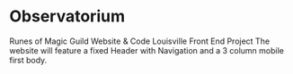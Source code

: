 # Observatorium
Runes of Magic Guild Website & Code Louisville Front End Project
The website will feature a fixed Header with Navigation and a 3 column mobile first body.


